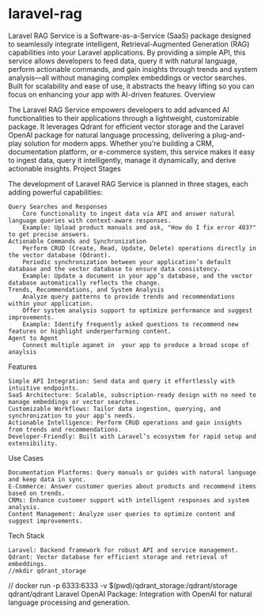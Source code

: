 # laravel-rag
Laravel RAG Service is a Software-as-a-Service (SaaS) package designed to seamlessly integrate intelligent, Retrieval-Augmented Generation (RAG) capabilities into your Laravel applications. By providing a simple API, this service allows developers to feed data, query it with natural language, perform actionable commands, and gain insights through trends and system analysis—all without managing complex embeddings or vector searches. Built for scalability and ease of use, it abstracts the heavy lifting so you can focus on enhancing your app with AI-driven features.
Overview

The Laravel RAG Service empowers developers to add advanced AI functionalities to their applications through a lightweight, customizable package. It leverages Qdrant for efficient vector storage and the Laravel OpenAI package for natural language processing, delivering a plug-and-play solution for modern apps. Whether you're building a CRM, documentation platform, or e-commerce system, this service makes it easy to ingest data, query it intelligently, manage it dynamically, and derive actionable insights.
Project Stages

The development of Laravel RAG Service is planned in three stages, each adding powerful capabilities:

    Query Searches and Responses
        Core functionality to ingest data via API and answer natural language queries with context-aware responses.
        Example: Upload product manuals and ask, "How do I fix error 403?" to get precise answers.
    Actionable Commands and Synchronization
        Perform CRUD (Create, Read, Update, Delete) operations directly in the vector database (Qdrant).
        Periodic synchronization between your application’s default database and the vector database to ensure data consistency.
        Example: Update a document in your app’s database, and the vector database automatically reflects the change.
    Trends, Recommendations, and System Analysis
        Analyze query patterns to provide trends and recommendations within your application.
        Offer system analysis support to optimize performance and suggest improvements.
        Example: Identify frequently asked questions to recommend new features or highlight underperforming content.
    Agent to Agent 
        Connect multiple aganet in  your app to produce a broad scope of anaylsis

Features

    Simple API Integration: Send data and query it effortlessly with intuitive endpoints.
    SaaS Architecture: Scalable, subscription-ready design with no need to manage embeddings or vector searches.
    Customizable Workflows: Tailor data ingestion, querying, and synchronization to your app’s needs.
    Actionable Intelligence: Perform CRUD operations and gain insights from trends and recommendations.
    Developer-Friendly: Built with Laravel’s ecosystem for rapid setup and extensibility.

Use Cases

    Documentation Platforms: Query manuals or guides with natural language and keep data in sync.
    E-Commerce: Answer customer queries about products and recommend items based on trends.
    CRMs: Enhance customer support with intelligent responses and system analysis.
    Content Management: Analyze user queries to optimize content and suggest improvements.

Tech Stack

    Laravel: Backend framework for robust API and service management.
    Qdrant: Vector database for efficient storage and retrieval of embeddings.
    //mkdir qdrant_storage
   // docker run -p 6333:6333 -v $(pwd)/qdrant_storage:/qdrant/storage qdrant/qdrant
    Laravel OpenAI Package: Integration with OpenAI for natural language processing and generation.
    

